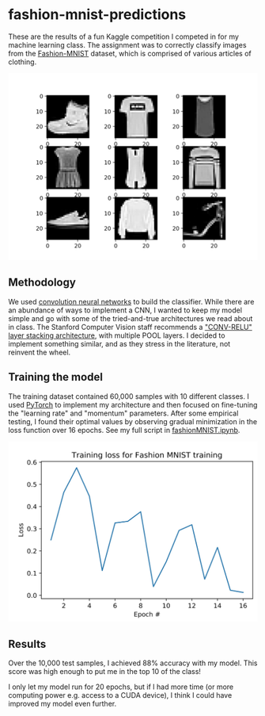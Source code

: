 # fashion-mnist-predictions

These are the results of a fun Kaggle competition I competed in for my machine learning class. The assignment was to correctly classify images from the [Fashion-MNIST](https://research.zalando.com/welcome/mission/research-projects/fashion-mnist/) dataset, which is comprised of various articles of clothing.

![mnist](images/mnist-image.png)

## Methodology

We used [convolution neural networks](https://en.wikipedia.org/wiki/Convolutional_neural_network) to build the classifier. While there are an abundance of ways to implement a CNN, I wanted to keep my model simple and go with some of the tried-and-true architectures we read about in class. The Stanford Computer Vision staff recommends a ["CONV-RELU" layer stacking architecture](http://cs231n.github.io/convolutional-networks/#layerpat), with multiple POOL layers. I decided to implement something similar, and as they stress in the literature, not reinvent the wheel.

## Training the model

The training dataset contained 60,000 samples with 10 different classes. I used [PyTorch](https://pytorch.org/docs/stable/index.html) to implement my architecture and then focused on fine-tuning the "learning rate" and "momentum" parameters. After some empirical testing, I found their optimal values by observing gradual minimization in the loss function over 16 epochs. See my full script in [fashionMNIST.ipynb](./fashionMNIST.ipynb).

![loss](images/loss-plot.jpg)

## Results

Over the 10,000 test samples, I achieved 88% accuracy with my model. This score was high enough to put me in the top 10 of the class!

I only let my model run for 20 epochs, but if I had more time (or more computing power e.g. access to a CUDA device), I think I could have improved my model even further.
